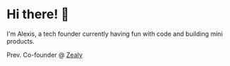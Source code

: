 # Hi there! 👋  
I'm Alexis, a tech founder currently having fun with code and building mini products.  

Prev. Co-founder @ [Zealy](https://zealy.io/)
